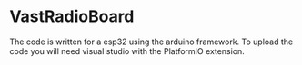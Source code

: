 # VastRadioBoard
The code is written for a esp32 using the arduino framework.
To upload the code you will need visual studio with the PlatformIO extension.
